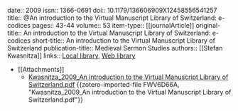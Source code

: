 date:: 2009
issn:: 1366-0691
doi:: 10.1179/136606909X12458556541257
title:: @An introduction to the Virtual Manuscript Library of Switzerland: e-codices
pages:: 43-44
volume:: 53
item-type:: [[journalArticle]]
original-title:: An introduction to the Virtual Manuscript Library of Switzerland: e-codices
short-title:: An introduction to the Virtual Manuscript Library of Switzerland
publication-title:: Medieval Sermon Studies
authors:: [[Stefan Kwasnitza]]
links:: [Local library](zotero://select/groups/2386895/items/4X2L6FID), [Web library](https://www.zotero.org/groups/2386895/items/4X2L6FID)

- [[Attachments]]
	- [Kwasnitza_2009_An introduction to the Virtual Manuscript Library of Switzerland.pdf](https://zero.sci-hub.se/4108/e4e865e7477e7028ec9314675c0188a3/kwasnitza2009.pdf#navpanes=0&view=FitH) {{zotero-imported-file FWV6D66A, "Kwasnitza_2009_An introduction to the Virtual Manuscript Library of Switzerland.pdf"}}